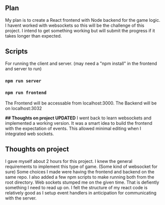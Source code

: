 ## Plan

My plan is to create a React frontend with Node backend for the game logic.
I havent worked with websockets so this will be the challenge of this project.
I intend to get something working but will submit the progress if it takes longer than expected.

## Scripts

For running the client and server. (may need a "npm install" in the frontend and server to run)
### `npm run server`
### `npm run frontend`
The Frontend will be accessable from localhost:3000.
The Backend will be on localhost:3032

**## Thoughts on project UPDATED**
I went back to learn websockets and implemented a working version.
It was a smart idea to build the frontend with the expectation of events. This allowed minimal editing when I integrated web sockets.

## Thoughts on project

I gave myself about 2 hours for this project.
I knew the general requirements to implement this type of game. (Some kind of websocket for sure)
Some choices I made were having the frontend and backend on the same repo.
I also added a few npm scripts to make running both from the root directory.
Web sockets stumped me on the given time. That is defiently something I need to read up on.
I felt the structure of my react code is relatively good as I setup event handlers in anticipation for communicating with the server.
